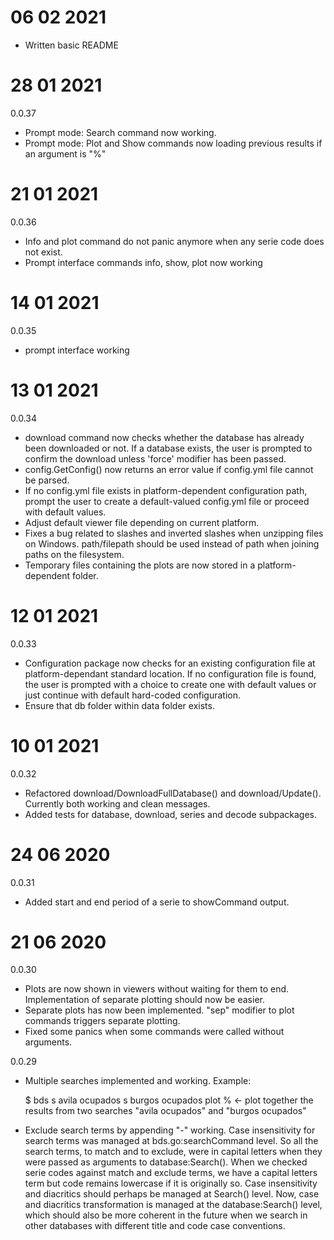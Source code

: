 # 06 02 2021
* Written basic README


# 28 01 2021
0.0.37
* Prompt mode: Search command now working.
* Prompt mode: Plot and Show commands now loading previous results if an argument is "%"

# 21 01 2021
0.0.36
* Info and plot command do not panic anymore when any serie code does not exist.
* Prompt interface commands info, show, plot now working

# 14 01 2021
0.0.35
* prompt interface working

# 13 01 2021
0.0.34
* download command now checks whether the database has already been downloaded or not. If a database exists, the user is prompted to confirm the download unless 'force' modifier has been passed.
* config.GetConfig() now returns an error value if config.yml file cannot be parsed.
* If no config.yml file exists in platform-dependent configuration path, prompt the user to create a default-valued config.yml file or proceed with default values.
* Adjust default viewer file depending on current platform.
* Fixes a bug related to slashes and inverted slashes when unzipping files on Windows. path/filepath should be used instead of path when joining paths on the filesystem.
* Temporary files containing the plots are now stored in a platform-dependent folder.

# 12 01 2021
0.0.33
* Configuration package now checks for an existing configuration file at platform-dependant standard location. If no configuration file is found, the user is prompted with a choice to create one with default values or just continue with default hard-coded configuration.
* Ensure that db folder within data folder exists.
 
# 10 01 2021
0.0.32
* Refactored download/DownloadFullDatabase() and download/Update(). Currently both working and clean messages.
* Added tests for database, download, series and decode subpackages.

# 24 06 2020
0.0.31
* Added start and end period of a serie to showCommand output.

# 21 06 2020

0.0.30
* Plots are now shown in viewers without waiting for them to end. Implementation of separate plotting should now be easier.
* Separate plots has now been implemented. "sep" modifier to plot commands triggers separate plotting.
* Fixed some panics when some commands were called without arguments.

0.0.29
* Multiple searches implemented and working. Example: 
	
	$ bds s avila ocupados s burgos ocupados plot %  <- plot together the results from two searches "avila ocupados" and "burgos ocupados"
* Exclude search terms by appending "-" working. Case insensitivity for search terms was managed at bds.go:searchCommand level. So all the search terms, to match and to exclude, were in capital letters when they were passed as arguments to database:Search(). When we checked serie codes against match and exclude terms, we have a capital letters term but code remains lowercase if it is originally so. Case insensitivity and diacritics should perhaps be managed at Search() level. Now, case and diacritics transformation is managed at the database:Search() level, which should also be more coherent in the future when we search in other databases with different title and code case conventions.
